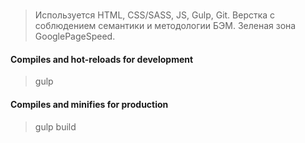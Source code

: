 # 
> Используется HTML, CSS/SASS, JS, Gulp, Git.
> Верстка с соблюдением семантики и методологии БЭМ. Зеленая зона GooglePageSpeed.

#### Compiles and hot-reloads for development
> gulp

#### Compiles and minifies for production
> gulp build

